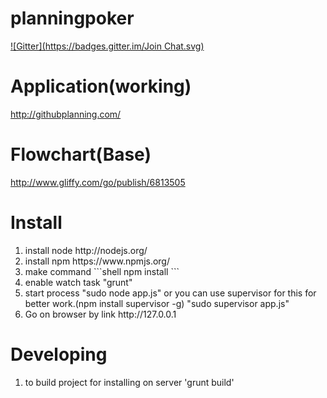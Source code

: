 planningpoker
=============
[![Gitter](https://badges.gitter.im/Join Chat.svg)](https://gitter.im/onikiienko/planningpoker?utm_source=badge&utm_medium=badge&utm_campaign=pr-badge&utm_content=badge)

Application(working)
=============
http://githubplanning.com/

Flowchart(Base)
=============
http://www.gliffy.com/go/publish/6813505

Install
=============
<ol>
<li>install node http://nodejs.org/</li>
<li>install npm https://www.npmjs.org/</li>
<li>make command 
```shell 
npm install 
```
</li>
<li>enable watch task "grunt"</li>
<li>start process "sudo node app.js" or you can use supervisor for this for better work.(npm install supervisor -g) "sudo supervisor app.js"</li>
<li>Go on browser by link http://127.0.0.1</li>
</ol>

Developing
=============
<ol>
<li>to build project for installing on server 'grunt build'</li>
</ol>

